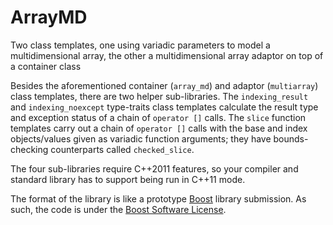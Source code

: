 ArrayMD=======Two class templates, one using variadic parameters to model a multidimensional array, the other a multidimensional array adaptor on top of a container classBesides the aforementioned container (`array_md`) and adaptor (`multiarray`) class templates, there are two helper sub-libraries.  The `indexing_result` and `indexing_noexcept` type-traits class templates calculate the result type and exception status of a chain of `operator []` calls.  The `slice` function templates carry out a chain of `operator []` calls with the base and index objects/values given as variadic function arguments; they have bounds-checking counterparts called `checked_slice`.The four sub-libraries require C++2011 features, so your compiler and standard library has to support being run in C++11 mode.The format of the library is like a prototype [Boost](http://www.boost.org) library submission. As such, the code is under the [Boost Software License](http://www.boost.org/users/license.html).